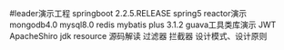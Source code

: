 #leader演示工程
springboot 2.2.5.RELEASE
spring5 reactor演示
mongodb4.0 mysql8.0 redis
mybatis plus 3.1.2
guava工具类库演示
JWT ApacheShiro
jdk resource 源码解读
过滤器 拦截器
设计模式、设计原则
